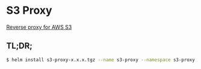# S3 Proxy

[Reverse proxy for AWS S3](https://hub.docker.com/r/pottava/s3-proxy/)

## TL;DR;

```bash
$ helm install s3-proxy-x.x.x.tgz --name s3-proxy --namespace s3-proxy --set aws.region="us-west-1",aws.s3-bucket="bucket_name"
```
